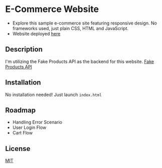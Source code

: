 # E-Commerce Website

* Explore this sample e-commerce site featuring responsive design. No frameworks used, just plain CSS, HTML and JavaScript.
* Website deployed [here](https://ecommerce-shoplift.netlify.app)
  
## Description

I'm utilizing the Fake Products API as the backend for this website.
[Fake Products API](https://fakestoreapi.com/)

## Installation

No installation needed! Just launch `index.html`

## Roadmap

- Handling Error Scenario
- User Login Flow
- Cart Flow

## License

[MIT](https://choosealicense.com/licenses/mit/)
